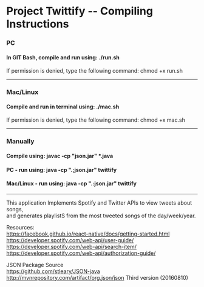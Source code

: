 # Project Twittify -- Compiling Instructions
### PC
#### In GIT Bash, compile and run using: ./run.sh
If permission is denied, type the following command: chmod +x run.sh

---

### Mac/Linux
#### Compile and run in terminal using: ./mac.sh
If permission is denied, type the following command: chmod +x mac.sh

---

### Manually
#### Compile using:  javac -cp "json.jar" \*.java
#### PC - run using: java -cp ".;json.jar" twittify
#### Mac/Linux - run using: java -cp ".:json.jar" twittify

---

This application Implements Spotify and Twitter APIs to view tweets about songs, <br>
and generates playlistS from the most tweeted songs of the day/week/year.

Resources:<br>
https://facebook.github.io/react-native/docs/getting-started.html<br>
https://developer.spotify.com/web-api/user-guide/<br>
https://developer.spotify.com/web-api/search-item/<br>
https://developer.spotify.com/web-api/authorization-guide/<br>

JSON Package Source<br>
https://github.com/stleary/JSON-java<br>
http://mvnrepository.com/artifact/org.json/json  Third version (20160810)<br>
